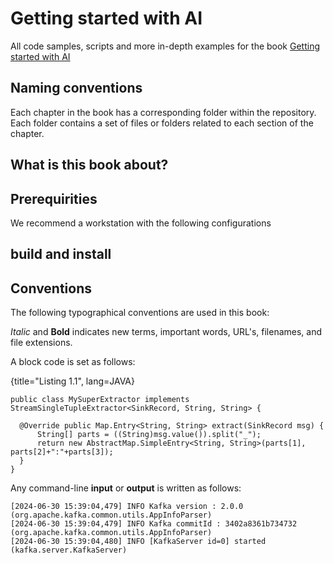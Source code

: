 # Getting started with AI
All code samples, scripts and more in-depth examples for the book [Getting started with AI](https://github.com/srecon/the-apache-ignite-book)


## Naming conventions

Each chapter in the book has a corresponding folder within the repository. Each folder contains a set of files or folders related to each section of the chapter.

## What is this book about?

## Prerequirities

We recommend a workstation with the following configurations

## build and install


## Conventions

The following typographical conventions are used in this book:

_Italic_ and __Bold__ indicates new terms, important words, URL's, filenames, and file extensions.

A block code is set as follows:

{title="Listing 1.1", lang=JAVA}
```
public class MySuperExtractor implements StreamSingleTupleExtractor<SinkRecord, String, String> {

  @Override public Map.Entry<String, String> extract(SinkRecord msg) {
      String[] parts = ((String)msg.value()).split("_");
      return new AbstractMap.SimpleEntry<String, String>(parts[1], parts[2]+":"+parts[3]);
  }
}
```
Any command-line __input__ or __output__ is written as follows:

```
[2024-06-30 15:39:04,479] INFO Kafka version : 2.0.0 (org.apache.kafka.common.utils.AppInfoParser)
[2024-06-30 15:39:04,479] INFO Kafka commitId : 3402a8361b734732 (org.apache.kafka.common.utils.AppInfoParser)
[2024-06-30 15:39:04,480] INFO [KafkaServer id=0] started (kafka.server.KafkaServer)
```
